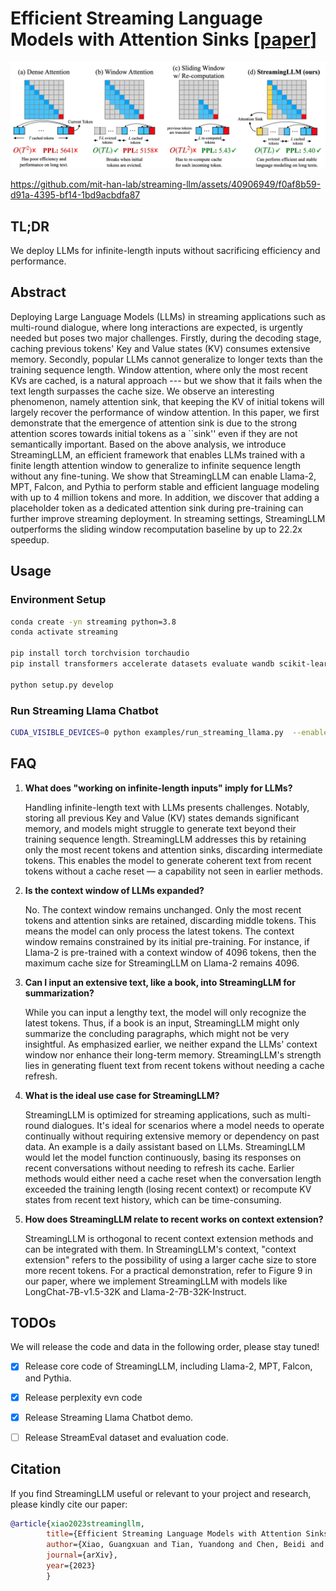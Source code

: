 # Efficient Streaming Language Models with Attention Sinks [[paper](http://arxiv.org/abs/2309.17453)]

![schemes](figures/schemes.png)


https://github.com/mit-han-lab/streaming-llm/assets/40906949/f0af8b59-d91a-4395-bf14-1bd9acbdfa87


## TL;DR
We deploy LLMs for infinite-length inputs without sacrificing efficiency and performance.

## Abstract
Deploying Large Language Models (LLMs) in streaming applications such as multi-round dialogue, where long interactions are expected, is urgently needed but poses two major challenges. Firstly, during the decoding stage, caching previous tokens' Key and Value states (KV) consumes extensive memory. Secondly, popular LLMs cannot generalize to longer texts than the training sequence length. Window attention, where only the most recent KVs are cached, is a natural approach --- but we show that it fails when the text length surpasses the cache size. We observe an interesting phenomenon, namely attention sink, that keeping the KV of initial tokens will largely recover the performance of window attention. In this paper, we first demonstrate that the emergence of attention sink is due to the strong attention scores towards initial tokens as a ``sink'' even if they are not semantically important. Based on the above analysis, we introduce StreamingLLM, an efficient framework that enables LLMs trained with a finite length attention window to generalize to infinite sequence length without any fine-tuning. We show that StreamingLLM can enable Llama-2, MPT, Falcon, and Pythia to perform stable and efficient language modeling with up to 4 million tokens and more. In addition, we discover that adding a placeholder token as a dedicated attention sink during pre-training can further improve streaming deployment. In streaming settings, StreamingLLM outperforms the sliding window recomputation baseline by up to 22.2x speedup.

## Usage

### Environment Setup

```bash
conda create -yn streaming python=3.8
conda activate streaming

pip install torch torchvision torchaudio
pip install transformers accelerate datasets evaluate wandb scikit-learn scipy sentencepiece

python setup.py develop
```

### Run Streaming Llama Chatbot

```bash
CUDA_VISIBLE_DEVICES=0 python examples/run_streaming_llama.py  --enable_streaming
```

## FAQ

1. **What does "working on infinite-length inputs" imply for LLMs?**
   
    Handling infinite-length text with LLMs presents challenges. Notably, storing all previous Key and Value (KV) states demands significant memory, and models might struggle to generate text beyond their training sequence length. StreamingLLM addresses this by retaining only the most recent tokens and attention sinks, discarding intermediate tokens. This enables the model to generate coherent text from recent tokens without a cache reset — a capability not seen in earlier methods.

2. **Is the context window of LLMs expanded?**

    No. The context window remains unchanged. Only the most recent tokens and attention sinks are retained, discarding middle tokens. This means the model can only process the latest tokens. The context window remains constrained by its initial pre-training. For instance, if Llama-2 is pre-trained with a context window of 4096 tokens, then the maximum cache size for StreamingLLM on Llama-2 remains 4096.

3. **Can I input an extensive text, like a book, into StreamingLLM for summarization?**

    While you can input a lengthy text, the model will only recognize the latest tokens. Thus, if a book is an input, StreamingLLM might only summarize the concluding paragraphs, which might not be very insightful. As emphasized earlier, we neither expand the LLMs' context window nor enhance their long-term memory. StreamingLLM's strength lies in generating fluent text from recent tokens without needing a cache refresh.

4. **What is the ideal use case for StreamingLLM?**

    StreamingLLM is optimized for streaming applications, such as multi-round dialogues. It's ideal for scenarios where a model needs to operate continually without requiring extensive memory or dependency on past data. An example is a daily assistant based on LLMs. StreamingLLM would let the model function continuously, basing its responses on recent conversations without needing to refresh its cache. Earlier methods would either need a cache reset when the conversation length exceeded the training length (losing recent context) or recompute KV states from recent text history, which can be time-consuming.

5. **How does StreamingLLM relate to recent works on context extension?**

    StreamingLLM is orthogonal to recent context extension methods and can be integrated with them. In StreamingLLM's context, "context extension" refers to the possibility of using a larger cache size to store more recent tokens. For a practical demonstration, refer to Figure 9 in our paper, where we implement StreamingLLM with models like LongChat-7B-v1.5-32K and Llama-2-7B-32K-Instruct.

## TODOs
We will release the code and data in the following order, please stay tuned!

- [x] Release core code of StreamingLLM, including Llama-2, MPT, Falcon, and Pythia.
- [x] Release perplexity evn code
- [x] Release Streaming Llama Chatbot demo.
- [ ] Release StreamEval dataset and evaluation code.


## Citation

If you find StreamingLLM useful or relevant to your project and research, please kindly cite our paper:

```bibtex
@article{xiao2023streamingllm,
        title={Efficient Streaming Language Models with Attention Sinks},
        author={Xiao, Guangxuan and Tian, Yuandong and Chen, Beidi and Han, Song and Lewis, Mike},
        journal={arXiv},
        year={2023}
        }
```
